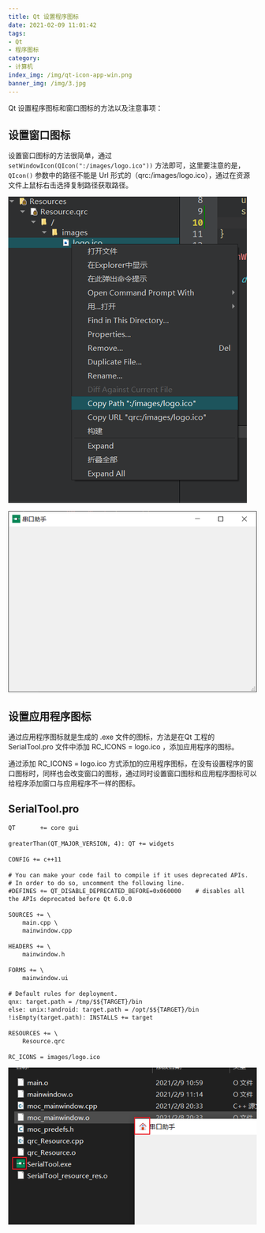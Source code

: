```yaml
---
title: Qt 设置程序图标
date: 2021-02-09 11:01:42
tags:
- Qt
- 程序图标
category:
- 计算机
index_img: /img/qt-icon-app-win.png
banner_img: /img/3.jpg
---
```


Qt 设置程序图标和窗口图标的方法以及注意事项：

## 设置窗口图标
设置窗口图标的方法很简单，通过 `setWindowIcon(QIcon(":/images/logo.ico"))` 方法即可，这里要注意的是，`QIcon()` 参数中的路径不能是 Url 形式的（qrc:/images/logo.ico），通过在资源文件上鼠标右击选择复制路径获取路径。

![qt-icon-path](/img/qt-icon-path.png)

![qt-icon-window](/img/qt-icon-window.png)

## 设置应用程序图标
通过应用程序图标就是生成的 .exe 文件的图标，方法是在Qt 工程的 SerialTool.pro 文件中添加 RC_ICONS = logo.ico ，添加应用程序的图标。

通过添加 RC_ICONS = logo.ico 方式添加的应用程序图标，在没有设置程序的窗口图标时，同样也会改变窗口的图标，通过同时设置窗口图标和应用程序图标可以给程序添加窗口与应用程序不一样的图标。

## SerialTool.pro
```qmake
QT       += core gui

greaterThan(QT_MAJOR_VERSION, 4): QT += widgets

CONFIG += c++11

# You can make your code fail to compile if it uses deprecated APIs.
# In order to do so, uncomment the following line.
#DEFINES += QT_DISABLE_DEPRECATED_BEFORE=0x060000    # disables all the APIs deprecated before Qt 6.0.0

SOURCES += \
    main.cpp \
    mainwindow.cpp

HEADERS += \
    mainwindow.h

FORMS += \
    mainwindow.ui

# Default rules for deployment.
qnx: target.path = /tmp/$${TARGET}/bin
else: unix:!android: target.path = /opt/$${TARGET}/bin
!isEmpty(target.path): INSTALLS += target

RESOURCES += \
    Resource.qrc

RC_ICONS = images/logo.ico

```

![qt-icon-app-win](/img/qt-icon-app-win.png)